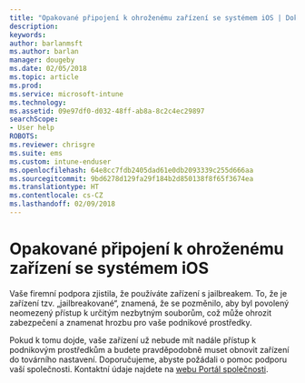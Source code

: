 ```yaml
---
title: "Opakované připojení k ohroženému zařízení se systémem iOS | Dokumentace Microsoftu"
description: 
keywords: 
author: barlanmsft
ms.author: barlan
manager: dougeby
ms.date: 02/05/2018
ms.topic: article
ms.prod: 
ms.service: microsoft-intune
ms.technology: 
ms.assetid: 09e97df0-d032-48ff-ab8a-8c2c4ec29897
searchScope:
- User help
ROBOTS: 
ms.reviewer: chrisgre
ms.suite: ems
ms.custom: intune-enduser
ms.openlocfilehash: 64e8cc7fdb2405dad61e0db2093339c255d666aa
ms.sourcegitcommit: 9bd6278d129fa29f184b2d850138f8f65f3674ea
ms.translationtype: HT
ms.contentlocale: cs-CZ
ms.lasthandoff: 02/09/2018
---
```

# <a name="how-to-reconnect-a-compromised-ios-device"></a>Opakované připojení k ohroženému zařízení se systémem iOS

Vaše firemní podpora zjistila, že používáte zařízení s jailbreakem. To, že je zařízení tzv. „jailbreakované“, znamená, že se pozměnilo, aby byl povolený neomezený přístup k určitým nezbytným souborům, což může ohrozit zabezpečení a znamenat hrozbu pro vaše podnikové prostředky. 

Pokud k tomu dojde, vaše zařízení už nebude mít nadále přístup k podnikovým prostředkům a budete pravděpodobně muset obnovit zařízení do továrního nastavení. Doporučujeme, abyste požádali o pomoc podporu vaší společnosti. Kontaktní údaje najdete na [webu Portál společnosti](https://portal.manage.microsoft.com#HelpDeskDialog).
